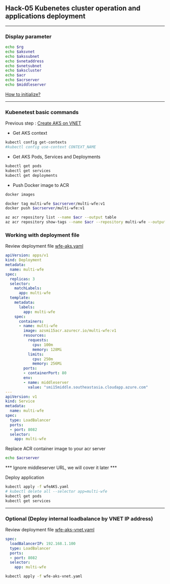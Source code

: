 ## Hack-05 Kubenetes cluster operation and applications deployment
---

### Display parameter

```bash
echo $rg
echo $aksvnet
echo $akssubnet
echo $vnetaddress
echo $vnetsubnet
echo $akscluster
echo $acr
echo $acrserver
echo $middleserver
```
[How to initialize?](https://github.com/SmithMMTK/DevOpsHack/blob/master/Hack-01.md#prepare-environment-parameter)

---

### Kubenetest basic commands

Previous step : [Create AKS on VNET](https://github.com/SmithMMTK/DevOpsHack/blob/master/Hack-03.md#create-aks-on-vnet)

- Get AKS context
```bash
kubectl config get-contexts
#kubectl config use-context CONTEXT_NAME
```

- Get AKS Pods, Services and Deployments
```bash
kubectl get pods
kubectl get services
kubectl get deployments
```

- Push Docker image to ACR
```bash
docker images

docker tag multi-wfe $acrserver/multi-wfe:v1
docker push $acrserver/multi-wfe:v1

az acr repository list --name $acr --output table
az acr repository show-tags --name $acr --repository multi-wfe --output table

```

### Working with deployment file

Review deployment file [wfe-aks.yaml](/sources/wfe/kubefiles/wfe-ake.yaml)

```yaml
apiVersion: apps/v1
kind: Deployment
metadata:
  name: multi-wfe
spec:
  replicas: 3
  selector:
    matchLabels:
      app: multi-wfe
  template:
    metadata:
      labels:
        app: multi-wfe
    spec:
      containers:
      - name: multi-wfe
        image: azsmi15acr.azurecr.io/multi-wfe:v1
        resources:
          requests:
            cpu: 100m
            memory: 128Mi
          limits:
            cpu: 250m
            memory: 256Mi
        ports:
        - containerPort: 80
        env:
        - name: middleserver
          value: "smi15middle.southeastasia.cloudapp.azure.com"
---
apiVersion: v1
kind: Service
metadata:
  name: multi-wfe
spec:
  type: LoadBalancer
  ports:
  - port: 8082
  selector:
    app: multi-wfe
```

Replace ACR container image to your acr server

```bash
echo $acrserver
```

*** Ignore middleserver URL, we will cover it later ***

Deploy application

```bash
kubectl apply -f wfeAKS.yaml
# kubectl delete all --selector app=multi-wfe
kubectl get pods
kubectl get services
```

---

### Optional (Deploy internal loadbalance by VNET IP address)

Review deployment file [wfe-aks-vnet.yaml](/sources/wfe/kubefiles/wfe-aks-vnet.yaml)

```yaml
spec:
  loadBalancerIP: 192.168.1.100
  type: LoadBalancer
  ports:
  - port: 8082
  selector:
    app: multi-wfe
```

```bash
kubectl apply -f wfe-aks-vnet.yaml
```
